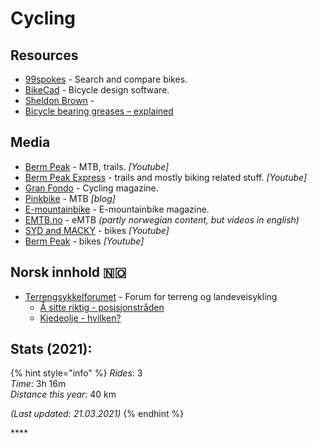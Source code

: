 # Cycling

## Resources

* [99spokes](https://99spokes.com/) - Search and compare bikes.
* [BikeCad](https://www.bikecad.ca/) - Bicycle design software.
* [Sheldon Brown](https://www.sheldonbrown.com/articles.html) - 
* [Bicycle bearing greases – explained](https://bike.bikegremlin.com/1985/bicycle-bearing-grease-explained/#7)

## Media

* [Berm Peak](https://www.youtube.com/channel/UCu8YylsPiu9XfaQC74Hr_Gw) - MTB, trails. _\[Youtube\]_
* [Berm Peak Express](https://www.youtube.com/channel/UCOpP5PqrzODWpFU961acUbg/videos) - trails and mostly biking related stuff. _\[Youtube\]_
* [Gran Fondo](https://granfondo-cycling.com/) - Cycling magazine.
* [Pinkbike](https://www.pinkbike.com/) - MTB _\[blog\]_
* [E-mountainbike](https://ebike-mtb.com/en/) - E-mountainbike magazine.
* [EMTB.no](https://emtb.no/) - eMTB _\(partly norwegian content, but videos in english\)_
* [SYD and MACKY](https://www.youtube.com/c/SYDandMACKY/videos) _-_ bikes _\[Youtube\]_
* [Berm Peak](https://www.youtube.com/c/SethsBikeHacks/videos) - bikes _\[Youtube\]_

## Norsk innhold 🇳🇴 

* [Terrengsykkelforumet](https://www.terrengsykkelforumet.no/) - Forum for terreng og landeveisykling
  * [Å sitte riktig - posisjonstråden](https://www.terrengsykkelforumet.no/ubbthreads.php?ubb=showflat&Number=2552342#Post2552342)
  * [Kjedeolje - hvilken?](https://www.terrengsykkelforumet.no/ubbthreads.php?ubb=showflat&Number=2412485&page=1)

## Stats \(2021\):

{% hint style="info" %}
_Rides_: 3  
_Time_: 3h 16m  
_Distance this year_: 40 km

_\(Last updated: 21.03.2021\)_
{% endhint %}

\*\*\*\*

